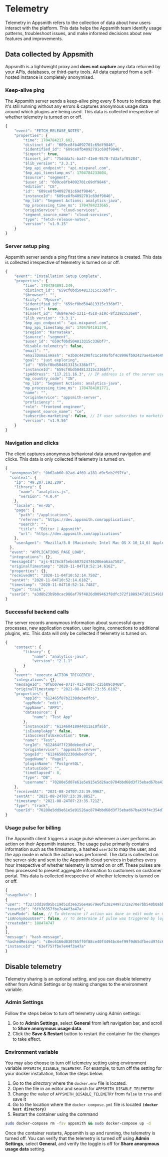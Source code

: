 # Telemetry

Telemetry in Appsmith refers to the collection of data about how users interact with the platform. This data helps the Appsmith team identify usage patterns, troubleshoot issues, and make informed decisions about new features and improvements.

## Data collected by Appsmith

Appsmith is a lightweight proxy and **does not capture** any data returned by your APIs, databases, or third-party tools. All data captured from a self-hosted instance is completely anonymised.

### Keep-alive ping

The Appsmith server sends a keep-alive ping every 6 hours to indicate that it's still running without any errors & captures anonymous usage data around which plugins are being used. This data is collected irrespective of whether telemetry is turned on or off.

```javascript title="sample keep-alive ping"
{
    "event": "FETCH_RELEASE_NOTES",
    "properties": {
        "time": 1704784217.602,
        "distinct_id": "609ce8fb4092701c69df9846",
        "$identified_id": "609ce8fb4092701c69df9846",
        "$import": true,
        "$insert_id": "75ddda7c-ba47-41e0-9578-7d3afaf05284",
        "$lib_version": "3.3.1",
        "$mp_api_endpoint": "api.mixpanel.com",
        "$mp_api_timestamp_ms": 1704784233604,
        "$source": "segment",
        "$user_id": "609ce8fb4092701c69df9846",
        "edition": "CE",
        "id": "609ce8fb4092701c69df9846",
        "instanceId": "609ce8fb4092701c69df9846",
        "mp_lib": "Segment Actions: analytics-java",
        "mp_processing_time_ms": 1704784233665,
        "originService": "cloud-services",
        "segment_source_name": "cloud-services",
        "type": "fetch-release-notes",
        "version": "v1.9.15"
    }
}
```

### Server setup ping
Appsmith server sends a ping first time a new instance is created. This data is collected irrespective of telemetry is turned on or off.

```javascript title="sample server-setup ping"
{
    "event": "Installation Setup Complete",
    "properties": {
        "time": 1704784091.249,
        "distinct_id": "659cf0bd504813315c336bf7",
        "$browser": "",
        "$city": "Mysore",
        "$identified_id": "659cf0bd504813315c336bf7",
        "$import": true,
        "$insert_id": "d684e7ed-1211-4518-a19c-8f22925526e0",
        "$lib_version": "3.3.1",
        "$mp_api_endpoint": "api.mixpanel.com",
        "$mp_api_timestamp_ms": 1704784101374,
        "$region": "Karnataka",
        "$source": "segment",
        "$user_id": "659cf0bd504813315c336bf7",
        "disable-telemetry": false,
        "email": "",
        "emailDomainHash": "e3b0c44298fc1c149afbf4c8996fb92427ae41e4649b934ca495991b7852b855",
        "goal": "just exploring",
        "id": "659cf0bd504813315c336bf7",
        "instanceId": "659cf0bd504813315c336bf7",
        "ipAddress": "117.211.16.3", // IP address is of the server used to host the instance and not the client IP
        "mp_country_code": "IN",
        "mp_lib": "Segment Actions: analytics-java",
        "mp_processing_time_ms": 1704784101771,
        "name": "",
        "originService": "appsmith-server",
        "proficiency": "",
        "role": "frontend engineer",
        "segment_source_name": "ce",
        "subscribe-marketing": false, // If user subscribes to marketing updates, we get the name and email address as well along with above information
        "version": "v1.9.56"
    }
}

```

### Navigation and clicks

The client captures anonymous behavioral data around navigation and clicks. This data is only collected if telemetry is turned on.

```javascript title="Sample event"
{
  "anonymousId": "0b62ab60-02ad-4f69-a181-d9c5eb2f97fa",
  "context": {
    "ip": "49.207.192.209",
    "library": {
      "name": "analytics.js",
      "version": "4.0.4"
    },
    "locale": "en-US",
    "page": {
      "path": "/applications",
      "referrer": "https://dev.appsmith.com/applications",
      "search": "",
      "title": "Editor | Appsmith",
      "url": "https://dev.appsmith.com/applications"
    },
    "userAgent": "Mozilla/5.0 (Macintosh; Intel Mac OS X 10_14_6) AppleWebKit/537.36 (KHTML, like Gecko) Chrome/86.0.4240.111 Safari/537.36"
  },
  "event": "APPLICATIONS_PAGE_LOAD",
  "integrations": {},
  "messageId": "ajs-9176c8f5ebc607524746206ea6aa7502",
  "originalTimestamp": "2020-11-04T10:52:14.616Z",
  "properties": {},
  "receivedAt": "2020-11-04T10:52:14.750Z",
  "sentAt": "2020-11-04T10:52:14.618Z",
  "timestamp": "2020-11-04T10:52:14.748Z",
  "type": "track",
  "userId": "a3d8b23b9b0cac986af79f4826d009463f8dfc372f188934710115491b7665a1"
}
```

### Successful backend calls
The server records anonymous information about successful query processes, new application creation, user logins, connections to additional plugins, etc. This data will only be collected if telemetry is turned on. 

```javascript title="sample successful backend call"
{
    "context": {
        "library": {
            "name": "analytics-java",
            "version": "2.1.1"
        }
    },
    "event": "execute_ACTION_TRIGGERED",
    "integrations": {},
    "messageId": "0f6b07ee-0717-413-808c-c25b09c0468",
    "originalTimestamp": "2021-08-24T07:23:35.610Z",
    "properties": {
        "appId": "612465f87b2230debedfc6",
        "appMode": "edit",
        "appName": "APP1",
        "datasource": {
            "name": "Test App"
        },
        "instanceId": "612460418944011a10fa5b",
        "isExampleApp": false,
        "isSuccessfulExecution": true,
        "name": "Test",
        "orgId": "612464f7f230debedfc4",
        "originService": "appsmith-server",
        "pageId": "612465802230debedfc8",
        "pageName": "Page1",
        "pluginName": "PostgreSQL",
        "statusCode": "",
        "timeElapsed": 8,
        "type": "DB",
        "username": "70280e5d07e61e5e915e5d26ac8704bbd68d3f75ebad67ba439f4c354d7"
    },
    "receivedAt": "2021-08-24T07:23:39.996Z",
    "sentAt": "2021-08-24T07:23:39.885Z",
    "timestamp": "2021-08-24T07:23:35.721Z",
    "type": "track",
    "userId": "70280e5dd9e61e5e91526ac8704bbd68d3f75ebad67ba439f4c354d7",
}
```

### Usage pulse for billing

The Appsmith client triggers a usage pulse whenever a user performs an action on their Appsmith instance. The usage pulse primarily contains information such as the timestamp, a hashed `userId` to map the user, and the app mode in which the action was performed. The data is collected on the server-side and sent to the Appsmith cloud services in batches every hour irrespective of whether telemetry is turned on or off. These pulses are then processed to present aggregate information to customers on customer portal. This data is collected irrespective of whether telemetry is turned on or off.

```javascript title="sample usage-payload billing"
{
"usageData": [
{
"user": "f3273dd18d95bc19d51d3e6356e4a679e6f13824497272a270e7bb540b0abb9d",
"tenantId": "6fh76357fbe7e44f3a47a",
"viewMode": false, // To determine if action was done in edit mode or view mode of application
"isAnonymousUser": false, // To determine if pulse was triggered by logged-in user or an anonymous user
"createdAt": 188474747
}
],
"message": "hash-message",
"hashedMessage": "c8ec6166d030765ff0f88ce40f4494bc6ef99f9d65dfbecd974c6359d1cac7ac",
"instanceId": "63ef757fbe7e44f3a47a"
}

```

## Disable telemetry

Telemetry sharing is an optional setting, and you can disable telemetry either from Admin Settings or by making changes to the environment variable.

### Admin Settings

Follow the steps below to turn off telemetry using Admin settings:

1. Go to **Admin Settings**, select **General** from left navigation bar, and scroll to **Share anonymous usage data**.
2. Click the **Save & Restart** button to restart the container for the changes to take effect.

### Environment variable

You may also choose to turn off telemetry setting using environment variable `APPSMITH_DISABLE_TELEMETRY`. For example, to turn off the setting for your docker installation, follow the steps below:

1. Go to the _directory_ where the `docker.env` file is located.
2. Open the file in an editor and search for `APPSMITH_DISABLE_TELEMETRY`
3. Change the value of `APPSMITH_DISABLE_TELEMETRY` from `false` to `true` and save it
4. Go to the location where the `docker-compose.yml` file is located **`(docker host directory)`**
5. Restart the container using the command

```bash
sudo docker-compose rm -fsv appsmith && sudo docker-compose up -d
```
Once the container restarts, Appsmith is up and running, the telemetry is turned off. You can verify that the telemetry is turned off using **Admin Settings**, select **General**, and verify the toggle is off for **Share anonymous usage data** setting.
